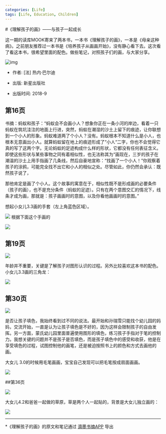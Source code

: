 ```yaml
---
categories: [Life]
tags: [Life, Education, Children]
---
```


#《理解孩子的画》——与孩子一起成长

这一期的读库MOOK寄来了两本书，一本书《理解孩子的画》，一本是《母亲这种病》。之前朋友推荐过一本书是《培养孩子从画画开始》，没有静心看下去。这次看了看这本书，很希望里面的配色。做些笔记，对照孩子们的画，与大家分享。

![img](http://opuclx9sq.bkt.clouddn.com/macbook/2018-10-02-114357.jpg)

- 作者: [法] 热内·巴尔迪

- 出版: 新星出版社

- 出版时间: 2018-9


## 第16页

书摘：蚂蚁和孩子：“蚂蚁会不会画小人？想象你正在一条小河的岸边，看着一只蚂蚁在筑坑洼注的地面上行进，突然，蚂蚁在潮湿的沙土上留下的痕迹，让你联想到一个小人的形象。蚂蚁难道两了个小人？没有。蚂蚁根本不知道什么是小人，也根本无意画出小人。就算蚂蚁留在地上的痕迹形成了“小人“二字，你也不会觉得它真的写了这两个字。无论蚂蚁的足迹构成什么样的形状，它都没有任何表征含义。即使这些形状与某些事物之同有着相似性，也无法称其为“画现在，三岁的孩子在潮温的沙土上用手指画了几条线，然后自豪地宣称：“找画了一个小人！”你观察着孩子的涂鸦，可能完全找不出它和小人的相似之处。尽管如此，你仍然会承认：既然孩子说了，

那他肯定是画了个小人。这个故事的寓意在于，相似性既不是形成画的必要条件（孩子的画），也不是充分条件（蚂蚁的足迹）。只有在两个意图交汇的情况下，线条才成为画，那就是：孩子画画时的意图，以及你看他画画时的意图。”

想起小女儿3.3画的手套（左上角蓝色区域）。

![](http://opuclx9sq.bkt.clouddn.com/macbook/2018-10-02-114553.jpg)
根据下面这个手画的

![](http://opuclx9sq.bkt.clouddn.com/macbook/2018-10-02-114510.jpg)



## 第19页

![](http://opuclx9sq.bkt.clouddn.com/macbook/2018-10-02-114407.jpg)

年龄并不重要，关键是了解孩子对图形认识的过程。另外比较喜欢这本书的配色。小女儿3.3画的三角龙：

![](http://opuclx9sq.bkt.clouddn.com/macbook/2018-10-02-121118.jpg)

## 第30页

![](http://opuclx9sq.bkt.clouddn.com/macbook/2018-10-02-114411.jpg)

是否让孩子填色，我始终看到过不同的说法。最开始和孙瑞雪只能找个幼儿园的妈妈，交流开始，一直是认为让孩子填色是不好的，因为这样会限制孩子的自由发挥。另一方面，蒙氏幼儿园里面普遍使用图形的填色，练习孩子手指对于笔的控制力。我想关键的问题并不是孩子是否填色，而是孩子填色中的感受和收获，他是在享受填色的过程，试图控制他的画笔，还是被迫按照书上的颜色和方式去画他的画。

大女儿 3.0的时候用毛笔画画，宝宝自己发现可以把毛笔按成扇面画画。

![](http://opuclx9sq.bkt.clouddn.com/macbook/2018-10-02-121041.jpg)

##第36页 

![](http://opuclx9sq.bkt.clouddn.com/macbook/2018-10-02-114416.jpg)

大女儿4.2和爸爸一起做的草原，草是两个人一起贴的，背景是大女儿独立画的：

![](http://opuclx9sq.bkt.clouddn.com/macbook/2018-10-02-121629.jpg)

----


\*《理解孩子的画》的原文和笔记通过 [滴墨书摘APP](https://www.shimonote.net/share?platform=markdown) 导出

# 

